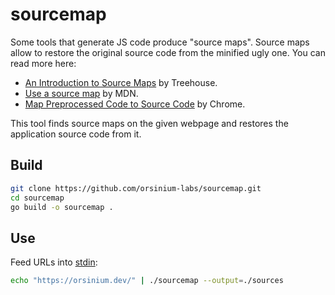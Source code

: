 # sourcemap

Some tools that generate JS code produce "source maps". Source maps allow to restore the original source code from the minified ugly one. You can read more here:

+ [An Introduction to Source Maps](https://blog.teamtreehouse.com/introduction-source-maps) by Treehouse.
+ [Use a source map](https://developer.mozilla.org/en-US/docs/Tools/Debugger/How_to/Use_a_source_map) by MDN.
+ [Map Preprocessed Code to Source Code](https://developer.chrome.com/docs/devtools/javascript/source-maps/) by Chrome.

This tool finds source maps on the given webpage and restores the application source code from it.

## Build

```bash
git clone https://github.com/orsinium-labs/sourcemap.git
cd sourcemap
go build -o sourcemap .
```

## Use

Feed URLs into [stdin](https://en.wikipedia.org/wiki/Standard_streams#Standard_input_(stdin)):

```bash
echo "https://orsinium.dev/" | ./sourcemap --output=./sources
```
